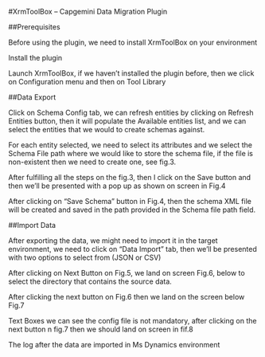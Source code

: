 #XrmToolBox – Capgemini Data Migration Plugin 

##Prerequisites 

Before using the plugin, we need to install XrmToolBox on your environment   

Install the plugin 

Launch XrmToolBox, if we haven’t installed the plugin before, then we click on Configuration menu and then on Tool Library 

##Data Export 

Click on Schema Config tab, we can refresh entities by clicking on Refresh Entities button, then it will populate the Available entities list, and we can select the entities that we would to create schemas against. 

For each entity selected, we need to select its attributes and we select the Schema File path where we would like to store the schema file, if the file is non-existent then we need to create one, see fig.3. 

After fulfilling all the steps on the fig.3, then I click on the Save button and then we’ll be presented with a pop up as shown on screen in Fig.4 

After clicking on “Save Schema” button in Fig.4, then the schema XML file will be created and saved in the path provided in the Schema file path field. 

##Import Data 

After exporting the data, we might need to import it in the target environment, we need to click on “Data Import” tab, then we’ll be presented with two options to select from (JSON or CSV) 

After clicking on Next Button on Fig.5, we land on screen Fig.6, below to select the directory that contains the source data. 

After clicking the next button on Fig.6 then we land on the screen below Fig.7 

Text Boxes we can see the config file is not mandatory, after clicking on the next button n fig.7 then we should land on screen in fif.8 

The log after the data are imported in Ms Dynamics environment

 

 

 

 

 

 

 

 